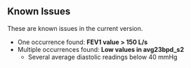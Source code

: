 ## Known Issues

These are known issues in the current version.

- One occurrence found: **FEV1 value > 150 L/s**
- Multiple occurrences found: **Low values in avg23bpd_s2**
  - Several average diastolic readings below 40 mmHg
